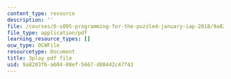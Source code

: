 ```yaml
---
content_type: resource
description: ''
file: /courses/6-s095-programming-for-the-puzzled-january-iap-2018/9a8203fba60408ef5667d80442c47f43_zgk93CwMVk8.pdf
file_type: application/pdf
learning_resource_types: []
ocw_type: OCWFile
resourcetype: Document
title: 3play pdf file
uid: 9a8203fb-a604-08ef-5667-d80442c47f43
---
```


